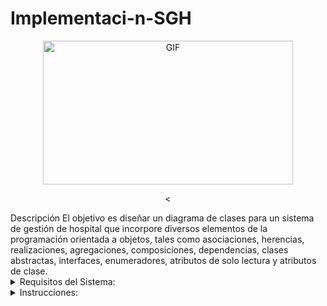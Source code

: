 # Implementaci-n-SGH
<div align="center">
<p><img src="https://content.presentermedia.com/files/animsp/00003000/3076/hospital_building_helicopter_pa_lg_wm.gif" alt="GIF" width="400" height="230"></p><p><
                                                                                                                                                                  
 <div align="left">                                                                                                                                                                 
Descripción 
El objetivo es diseñar un diagrama de clases para un sistema de gestión de hospital que incorpore diversos elementos de la programación orientada a objetos, tales como asociaciones, herencias, realizaciones, agregaciones, composiciones, dependencias, clases abstractas, interfaces, enumeradores, atributos de solo lectura y atributos de clase.

<details><summary>Requisitos del Sistema:</summary><br>

Personas:

Existen tres tipos de personas: Paciente, Doctor y Enfermero.
Todas las personas tienen atributos como nombre, identificación y dirección.
Los Pacientes pueden tener múltiples citas médicas.
Los Doctores pueden atender múltiples pacientes y tienen una especialidad.
Los Enfermeros asisten a los doctores y también pueden tener múltiples pacientes asignados.
Citas Médicas:

Las citas médicas tienen atributos como fecha, hora, motivo de la cita y estado (programada, realizada, cancelada).
Cada cita médica está asociada a un Paciente y a un Doctor.
Expedientes Médicos:

Los expedientes médicos contienen el historial médico del paciente, incluyendo diagnósticos, tratamientos y prescripciones.
Cada Paciente tiene un expediente médico.
Especialidades Médicas:

Definir un enumerador para las especialidades médicas (ej. Cardiología, Dermatología, Pediatría).
Relaciones:

Los Pacientes pueden tener múltiples citas médicas.
Los Doctores pueden atender múltiples pacientes y citas médicas.
Los Enfermeros pueden asistir a múltiples doctores y pacientes.
Clases Abstractas e Interfaces:

Crear una clase abstracta Persona que será la superclase de Paciente, Doctor y Enfermero.
Definir una interfaz GestiónCitas con métodos para programar, cancelar y realizar citas médicas.
Agregaciones y Composiciones:

Los Expedientes Médicos tienen una relación de composición con los Pacientes.
Las Citas Médicas tienen una relación de agregación con los Doctores y Pacientes.
Dependencias:

La clase Doctor depende de la interfaz GestiónCitas para realizar sus funciones.
La clase Cita Médica depende de las clases Paciente y Doctor para gestionar las citas.
Atributos de solo lectura y de clase:

Los atributos como el número de identificación y la especialidad de los doctores deben ser de solo lectura.
Los contadores de citas médicas pueden ser atributos de clase para llevar el registro a nivel del sistema.
</details>
<details><summary>Instrucciones:</summary><br>
Diseñar el diagrama de clases que represente el sistema descrito(Implementar la retroalimentación).
Asegurarse de incluir y etiquetar adecuadamente todos los elementos mencionados en los requisitos.
Prestar especial atención a las relaciones entre las clases y cómo se implementan los diferentes tipos de asociaciones.
Incluir cualquier otro elemento que considere relevante para el correcto funcionamiento del sistema.
Subir el enlace al repositorio
Incluir en el readme la imagen del diagrama de clases actualizado
Seleccionar un lengauje Java o Python(Django), para su implementación
</details>
<p><img src=""></p><p><a 
